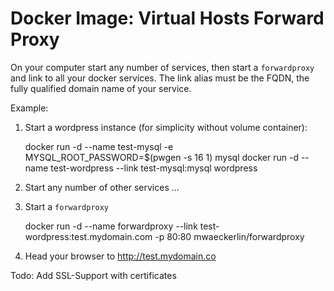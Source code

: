 # Docker Image: Virtual Hosts Forward Proxy

On your computer start any number of services, then start a
`forwardproxy` and link to all your docker services. The link alias must
be the FQDN, the fully qualified domain name of your service.

Example:
  1. Start a wordpress instance (for simplicity without volume container): 

        docker run -d --name test-mysql -e MYSQL_ROOT_PASSWORD=$(pwgen -s 16 1) mysql
        docker run -d --name test-wordpress --link test-mysql:mysql wordpress
  2. Start any number of other services ...
  3. Start a `forwardproxy`

        docker run -d --name forwardproxy --link test-wordpress:test.mydomain.com -p 80:80 mwaeckerlin/forwardproxy
  4. Head your browser to http://test.mydomain.co


Todo: Add SSL-Support with certificates
